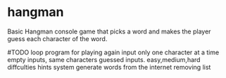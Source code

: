 # hangman
Basic Hangman console game that picks a word and makes the player guess each character of the word.

#TODO
loop program for playing again
input only one character at a time
empty inputs, same characters guessed inputs.
easy,medium,hard diffculties
hints system
generate words from the internet removing list 
